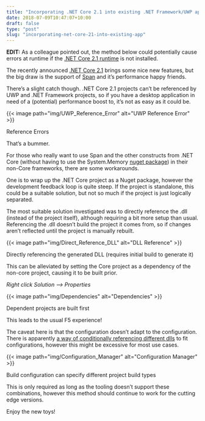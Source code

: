 ```yaml
---
title: "Incorporating .NET Core 2.1 into existing .NET Framework/UWP applications"
date: 2018-07-09T10:47:07+10:00
draft: false
type: "post"
slug: "incorporating-net-core-21-into-existing-app"
---
```


**EDIT:** As a colleague pointed out, the method below could potentially cause errors at runtime if the [.NET Core 2.1 runtime](https://www.microsoft.com/net/download/dotnet-core/runtime-2.1.0) is not installed.  


The recently announced [.NET Core 2.1](https://blogs.msdn.microsoft.com/dotnet/2018/05/30/announcing-net-core-2-1/) brings some nice new features, but the big draw is the support of [Span<T>](https://docs.microsoft.com/en-us/dotnet/api/system.span-1?view=netcore-2.1) and it’s performance happy friends.
<!--more-->  

There’s a slight catch though. .NET Core 2.1 projects can’t be referenced by UWP and .NET Framework projects, so if you have a desktop application in need of a (potential) performance boost to, it’s not as easy as it could be.

{{< image path="img/UWP_Reference_Error" alt="UWP Reference Error" >}}
<p class="subtitle">Reference Errors</p>

That’s a bummer.

For those who really want to use Span<T> and the other constructs from .NET Core (without having to use the System.Memory [nuget package](https://www.nuget.org/packages/System.Memory/)) in their non-Core frameworks, there are some workarounds.

One is to wrap up the .NET Core project as a Nuget package, however the development feedback loop is quite steep. If the project is standalone, this could be a suitable solution, but not so much if the project is just logically separated.

The most suitable solution investigated was to directly reference the .dll (instead of the project itself), although requiring a bit more setup than usual. Referencing the .dll doesn’t build the project it comes from, so if changes aren’t reflected until the project is manually rebuilt.

{{< image path="img/Direct_Reference_DLL" alt="DLL Reference" >}}
<p class="subtitle">Directly referencing the generated DLL (requires initial build to generate it)</p>  

This can be alleviated by setting the Core project as a dependency of the non-core project, causing it to be built prior.

_Right click Solution –> Properties_

{{< image path="img/Dependencies" alt="Dependencies" >}}
<p class="subtitle">Dependent projects are built first</p>
This leads to the usual F5 experience!

The caveat here is that the configuration doesn’t adapt to the configuration. There is apparently [a way of conditionally referencing different dlls](https://stackoverflow.com/questions/1786917/is-there-a-way-to-specify-assembly-references-based-on-build-configuration-in-vis/1787075#1787075) to fit configurations, however this might be excessive for most use cases.

 

{{< image path="img/Configuration_Manager" alt="Configuration Manager" >}}
<p class="subtitle">Build configuration can specify different project build types</p>
 

This is only required as long as the tooling doesn’t support these combinations, however this method should continue to work for the cutting edge versions.

Enjoy the new toys!